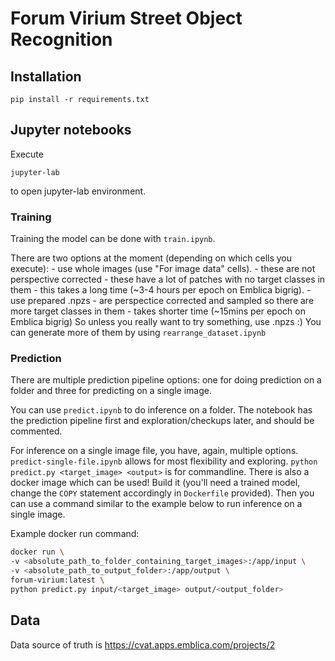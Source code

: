 # Forum Virium Street Object Recognition

## Installation
```shell
pip install -r requirements.txt
```

## Jupyter notebooks
Execute
```shell
jupyter-lab
```
to open jupyter-lab environment.

### Training
Training the model can be done with `train.ipynb`.

There are two options at the moment (depending on which cells you execute):
    - use whole images (use "For image data" cells).
        - these are not perspective corrected
        - these have a lot of patches with no target classes in them
        - this takes a long time (~3-4 hours per epoch on Emblica bigrig).
    - use prepared .npzs
        - are perspectice corrected and sampled so there are more target classes in them
        - takes shorter time (~15mins per epoch on Emblica bigrig)
So unless you really want to try something, use .npzs :)
You can generate more of them by using `rearrange_dataset.ipynb`

### Prediction
There are multiple prediction pipeline options: one for doing prediction on a folder and three for predicting on a single image.

You can use `predict.ipynb` to do inference on a folder. The notebook has the prediction pipeline first and exploration/checkups later, and should be commented.

For inference on a single image file, you have, again, multiple options.
`predict-single-file.ipynb` allows for most flexibility and exploring.
`python predict.py <target_image> <output>` is for commandline.
There is also a docker image which can be used! Build it (you'll need a trained model, change the `COPY` statement accordingly in `Dockerfile` provided).
Then you can use a command similar to the example below to run inference on a single image.

Example docker run command:
```bash
docker run \
-v <absolute_path_to_folder_containing_target_images>:/app/input \
-v <absolute_path_to_output_folder>:/app/output \
forum-virium:latest \
python predict.py input/<target_image> output/<output_folder>
```

## Data
Data source of truth is https://cvat.apps.emblica.com/projects/2
